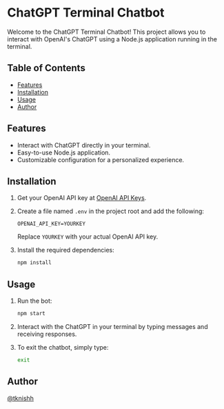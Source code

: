 # ChatGPT Terminal Chatbot

Welcome to the ChatGPT Terminal Chatbot! This project allows you to interact with OpenAI's ChatGPT using a Node.js application running in the terminal.

## Table of Contents
- [Features](#features)
- [Installation](#installation)
- [Usage](#usage)
- [Author](#author)

## Features
- Interact with ChatGPT directly in your terminal.
- Easy-to-use Node.js application.
- Customizable configuration for a personalized experience.

## Installation
1. Get your OpenAI API key at [OpenAI API Keys](https://platform.openai.com/account/api-keys).

2. Create a file named `.env` in the project root and add the following:

   ```
   OPENAI_API_KEY=YOURKEY
   ```

   Replace `YOURKEY` with your actual OpenAI API key.

3. Install the required dependencies:

   ```bash
   npm install
   ```

## Usage
1. Run the bot:

   ```bash
   npm start
   ```

2. Interact with the ChatGPT in your terminal by typing messages and receiving responses.

3. To exit the chatbot, simply type:

   ```bash
   exit
   ```

## Author
[@tknishh](https://github.com/tknishh)
